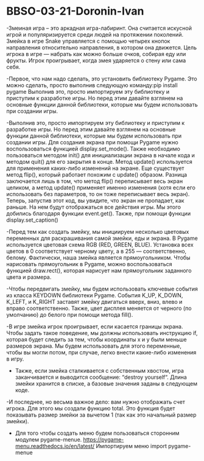 # BBSO-03-21-Doronin-Ivan

-Змеиная игра – это аркадная игра-лабиринт.
Она считается искусной игрой и популяризируется среди людей на протяжении поколений. 
Змейка в игре Snake управляется с помощью четырех кнопок направления относительно направления, в котором она движется. 
Цель игрока в игре — набрать как можно больше очков, собирая еду или фрукты. 
Игрок проигрывает, когда змея ударяется о стену или сама себя.

-Первое, что нам надо сделать, это установить библиотеку Pygame. Это можно сделать, просто выполнив следующую команду:pip install pygame
Выполнив это, просто импортируем эту библиотеку и приступим к разработке игры. 
Но перед этим давайте взглянем на основные функции данной библиотеки, которые мы будем использовать при создании игры.

-Выполнив это, просто импортируем эту библиотеку и приступим к разработке игры. 
Но перед этим давайте взглянем на основные функции данной библиотеки, которые мы будем использовать при создании игры.
Для создания экрана при помощи Pygame нужно воспользоваться функцией display.set_mode(). 
Также необходимо пользоваться методом init() для инициализации экрана в начале кода и методом quit() для его закрытия в конце. 
Метод update() используется для применения каких-либо изменений на экране. Еще существует метод flip(), который работает похожим с update() образом. 
Разница заключается лишь в том, что метод flip() переписывает весь экран целиком, а метод update() применяет именно изменения (хотя если его использовать без параметров, то он тоже переписывает весь экран).
Теперь, запустив этот код, вы увидите, что экран не пропадает, как раньше. На нем будут отображаться все действия игры. Мы этого добились благодаря функции event.get(). Также, при помощи функции display.set_caption()

-Перед тем как создать змейку, мы инициируем несколько цветовых переменных для раскрашивания самой змейки, еды и экрана. 
В Pygame используется цветовая схема RGB (RED, GREEN, BLUE). Установка всех цветов в 0 соответствует черному цвету, а в 255 — соответственно, белому.
Фактически, наша змейка является прямоугольником. Чтобы нарисовать прямоугольник в Pygame, можно воспользоваться функцией draw.rect(), которая нарисует нам прямоугольник заданного цвета и размера.

-Чтобы передвигать змейку, мы будем использовать ключевые события из класса KEYDOWN библиотеки Pygame. События K_UP, K_DOWN, K_LEFT, и K_RIGHT заставят змейку двигаться вверх, вниз, влево и вправо соответственно. 
Также, цвет дисплея меняется от черного (по умолчанию) до белого при помощи метода fill().

-В игре змейка игрок проигрывает, если касается границы экрана. Чтобы задать такое поведение, мы должны использовать инструкцию if, которая будет следить за тем, чтобы координаты x и y были меньше размеров экрана. 
Мы будем использовать для этого переменные, чтобы вы могли потом, при случае, легко внести какие-либо изменения в игру.


- Также, если змейка сталкивается с собственным хвостом, игра заканчивается и выводится сообщение: “destroy yourself“. Длина змейки хранится в списке, а базовые значения заданы в следующем коде.


-И последнее, но весьма важное дело: вам нужно отображать счет игрока. Для этого мы создали функцию total. Это функция будет показывать размер змейки за вычетом 1 (так как это начальный размер змейки).


- Для того чтобы создать меню будем пользоваться сторонним модулем pygame-menue.  https://pygame-menu.readthedocs.io/en/latest/
Импортируем меню import pygame-menue

